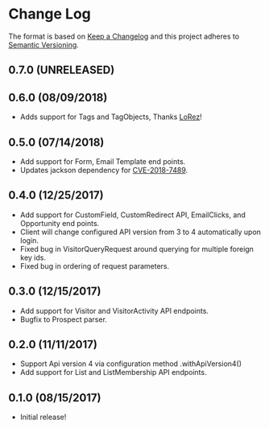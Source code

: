 # Change Log
The format is based on [Keep a Changelog](http://keepachangelog.com/)
and this project adheres to [Semantic Versioning](http://semver.org/).

## 0.7.0 (UNRELEASED)

## 0.6.0 (08/09/2018)
- Adds support for Tags and TagObjects, Thanks [LoRez](https://github.com/lorez)!

## 0.5.0 (07/14/2018)
- Add support for Form, Email Template end points.
- Updates jackson dependency for [CVE-2018-7489](https://cve.mitre.org/cgi-bin/cvename.cgi?name=CVE-2018-7489).

## 0.4.0 (12/25/2017)
- Add support for CustomField, CustomRedirect API, EmailClicks, and Opportunity end points.
- Client will change configured API version from 3 to 4 automatically upon login.
- Fixed bug in VisitorQueryRequest around querying for multiple foreign key ids.
- Fixed bug in ordering of request parameters.

## 0.3.0 (12/15/2017)
- Add support for Visitor and VisitorActivity API endpoints.
- Bugfix to Prospect parser.

## 0.2.0 (11/11/2017)
- Support Api version 4 via configuration method .withApiVersion4()
- Add support for List and ListMembership API endpoints.

## 0.1.0 (08/15/2017)
- Initial release!